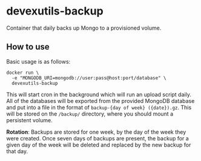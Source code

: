 # devexutils-backup

Container that daily backs up Mongo to a provisioned volume.

## How to use

Basic usage is as follows:

```
docker run \
  -e "MONGODB_URI=mongodb://user:pass@host:port/database" \
  devexutils-backup
```

This will start cron in the background which will run an upload script daily.
All of the databases will be exported from the provided MongoDB database and
put into a file in the format of `backup-{day of week} ({date}).gz`. This will
be stored on the `/backup/` directory, where you should mount a persistent 
volume.

**Rotation**: Backups are stored for one week, by the day of the week they were
created. Once seven days of backups are present, the backup for a given day of
the week will be deleted and replaced by the new backup for that day.
